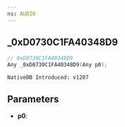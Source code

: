 ```yaml
---
ns: AUDIO
---
```

## _0xD0730C1FA40348D9

```c
// 0xD0730C1FA40348D9
Any _0xD0730C1FA40348D9(Any p0);
```

```
NativeDB Introduced: v1207
```

## Parameters
* **p0**:
